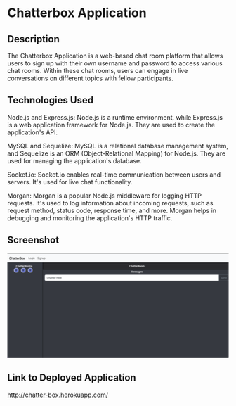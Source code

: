 # Chatterbox Application

## Description
The Chatterbox Application is a web-based chat room platform that allows users to sign up with their own username and password to access various chat rooms. Within these chat rooms, users can engage in live conversations on different topics with fellow participants.

## Technologies Used
Node.js and Express.js: Node.js is a runtime environment, while Express.js is a web application framework for Node.js. They are used to create the application's API.

MySQL and Sequelize: MySQL is a relational database management system, and Sequelize is an ORM (Object-Relational Mapping) for Node.js. They are used for managing the application's database.

Socket.io: Socket.io enables real-time communication between users and servers. It's used for live chat functionality.

Morgan: Morgan is a popular Node.js middleware for logging HTTP requests. It's used to log information about incoming requests, such as request method, status code, response time, and more. Morgan helps in debugging and monitoring the application's HTTP traffic.

## Screenshot
![Alt text](image.png)

## Link to Deployed Application
http://chatter-box.herokuapp.com/